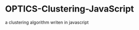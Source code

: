 OPTICS-Clustering-JavaScript
============================

a clustering algorithm writen in javascript 